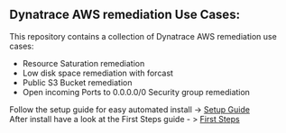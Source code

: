 ## Dynatrace AWS remediation Use Cases:

This repository contains a collection of Dynatrace AWS remediation use cases:

- Resource Saturation remediation
- Low disk space remediation with forcast
- Public S3 Bucket remediation
- Open incoming Ports to 0.0.0.0/0 Security group remediation

Follow the setup guide for easy automated install -> [Setup Guide](https://github.com/danatrace/Dynatrace-AWS-Automation-Use-Cases/edit/main/setup.md) <br>
After install have a look at the First Steps guide - > [First Steps](https://github.com/danatrace/Dynatrace-AWS-Automation-Use-Cases/edit/main/firststeps.md)

